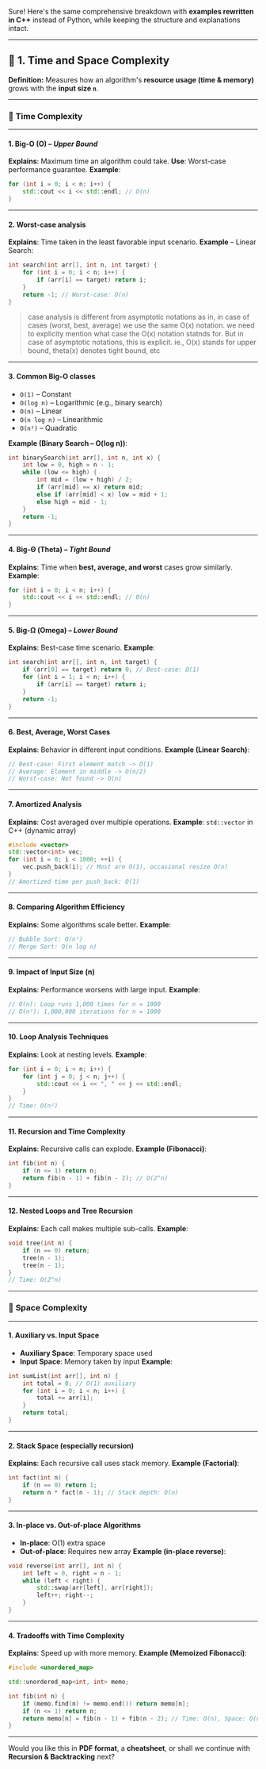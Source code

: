 Sure! Here's the same comprehensive breakdown with **examples rewritten in C++** instead of Python, while keeping the structure and explanations intact.

---

## 🧠 1. Time and Space Complexity

**Definition:** Measures how an algorithm's **resource usage (time & memory)** grows with the **input size `n`**.

---

### 🔷 **Time Complexity**

---

#### 1. **Big-O (O)** – *Upper Bound*

**Explains**: Maximum time an algorithm could take.
**Use**: Worst-case performance guarantee.
**Example**:

```cpp
for (int i = 0; i < n; i++) {
    std::cout << i << std::endl; // O(n)
}
```

---

#### 2. **Worst-case analysis**

**Explains**: Time taken in the least favorable input scenario.
**Example** – Linear Search:

```cpp
int search(int arr[], int n, int target) {
    for (int i = 0; i < n; i++) {
        if (arr[i] == target) return i;
    }
    return -1; // Worst-case: O(n)
}
```
> case analysis is different from asymptotic notations as in, in case of cases (worst, best, average) we use the same O(x) notation. we need to explicity mention what case the O(x) notation statnds for. But in case of asymptotic notations, this is explicit. ie., O(x) stands for upper bound, theta(x) denotes tight bound, etc 
---

#### 3. **Common Big-O classes**

* `O(1)` – Constant
* `O(log n)` – Logarithmic (e.g., binary search)
* `O(n)` – Linear
* `O(n log n)` – Linearithmic
* `O(n²)` – Quadratic

**Example (Binary Search – O(log n))**:

```cpp
int binarySearch(int arr[], int n, int x) {
    int low = 0, high = n - 1;
    while (low <= high) {
        int mid = (low + high) / 2;
        if (arr[mid] == x) return mid;
        else if (arr[mid] < x) low = mid + 1;
        else high = mid - 1;
    }
    return -1;
}
```

---

#### 4. **Big-Θ (Theta)** – *Tight Bound*

**Explains**: Time when **best, average, and worst** cases grow similarly.
**Example**:

```cpp
for (int i = 0; i < n; i++) {
    std::cout << i << std::endl; // Θ(n)
}
```

---

#### 5. **Big-Ω (Omega)** – *Lower Bound*

**Explains**: Best-case time scenario.
**Example**:

```cpp
int search(int arr[], int n, int target) {
    if (arr[0] == target) return 0; // Best-case: Ω(1)
    for (int i = 1; i < n; i++) {
        if (arr[i] == target) return i;
    }
    return -1;
}
```

---

#### 6. **Best, Average, Worst Cases**

**Explains**: Behavior in different input conditions.
**Example (Linear Search)**:

```cpp
// Best-case: First element match -> O(1)
// Average: Element in middle -> O(n/2)
// Worst-case: Not found -> O(n)
```

---

#### 7. **Amortized Analysis**

**Explains**: Cost averaged over multiple operations.
**Example**: `std::vector` in C++ (dynamic array)

```cpp
#include <vector>
std::vector<int> vec;
for (int i = 0; i < 1000; ++i) {
    vec.push_back(i); // Most are O(1), occasional resize O(n)
}
// Amortized time per push_back: O(1)
```

---

#### 8. **Comparing Algorithm Efficiency**

**Explains**: Some algorithms scale better.
**Example**:

```cpp
// Bubble Sort: O(n²)
// Merge Sort: O(n log n)
```

---

#### 9. **Impact of Input Size (n)**

**Explains**: Performance worsens with large input.
**Example**:

```cpp
// O(n): Loop runs 1,000 times for n = 1000
// O(n²): 1,000,000 iterations for n = 1000
```

---

#### 10. **Loop Analysis Techniques**

**Explains**: Look at nesting levels.
**Example**:

```cpp
for (int i = 0; i < n; i++) {
    for (int j = 0; j < n; j++) {
        std::cout << i << ", " << j << std::endl;
    }
}
// Time: O(n²)
```

---

#### 11. **Recursion and Time Complexity**

**Explains**: Recursive calls can explode.
**Example (Fibonacci)**:

```cpp
int fib(int n) {
    if (n <= 1) return n;
    return fib(n - 1) + fib(n - 2); // O(2^n)
}
```

---

#### 12. **Nested Loops and Tree Recursion**

**Explains**: Each call makes multiple sub-calls.
**Example**:

```cpp
void tree(int n) {
    if (n == 0) return;
    tree(n - 1);
    tree(n - 1);
}
// Time: O(2^n)
```

---

### 🔷 **Space Complexity**

---

#### 1. **Auxiliary vs. Input Space**

* **Auxiliary Space**: Temporary space used
* **Input Space**: Memory taken by input
  **Example**:

```cpp
int sumList(int arr[], int n) {
    int total = 0; // O(1) auxiliary
    for (int i = 0; i < n; i++) {
        total += arr[i];
    }
    return total;
}
```

---

#### 2. **Stack Space (especially recursion)**

**Explains**: Each recursive call uses stack memory.
**Example (Factorial)**:

```cpp
int fact(int n) {
    if (n == 0) return 1;
    return n * fact(n - 1); // Stack depth: O(n)
}
```

---

#### 3. **In-place vs. Out-of-place Algorithms**

* **In-place**: O(1) extra space
* **Out-of-place**: Requires new array
  **Example (in-place reverse)**:

```cpp
void reverse(int arr[], int n) {
    int left = 0, right = n - 1;
    while (left < right) {
        std::swap(arr[left], arr[right]);
        left++; right--;
    }
}
```

---

#### 4. **Tradeoffs with Time Complexity**

**Explains**: Speed up with more memory.
**Example (Memoized Fibonacci)**:

```cpp
#include <unordered_map>

std::unordered_map<int, int> memo;

int fib(int n) {
    if (memo.find(n) != memo.end()) return memo[n];
    if (n <= 1) return n;
    return memo[n] = fib(n - 1) + fib(n - 2); // Time: O(n), Space: O(n)
}
```

---

Would you like this in **PDF format**, a **cheatsheet**, or shall we continue with **Recursion & Backtracking** next?

